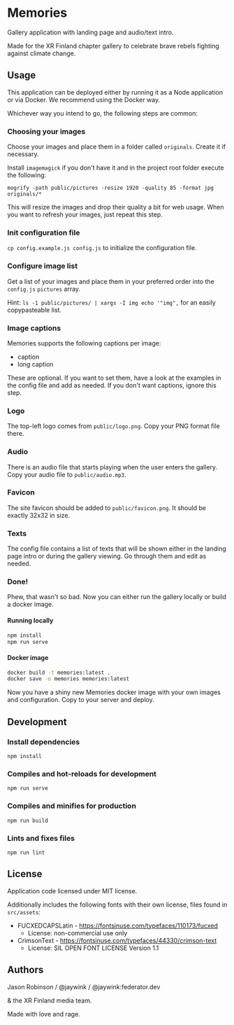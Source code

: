 # Memories

Gallery application with landing page and audio/text intro.

Made for the XR Finland chapter gallery to celebrate brave rebels fighting against climate change.

## Usage

This application can be deployed either by running it as a Node application or via Docker.
We recommend using the Docker way.

Whichever way you intend to go, the following steps are common:

### Choosing your images

Choose your images and place them in a folder called `originals`. Create it if necessary.

Install `imagemagick` if you don't have it and in the project root folder execute the following:

`mogrify -path public/pictures -resize 1920 -quality 85 -format jpg originals/*`

This will resize the images and drop their quality a bit for web usage. When you want to
refresh your images, just repeat this step.

### Init configuration file

`cp config.example.js config.js` to initialize the configuration file.

### Configure image list

Get a list of your images and place them in your preferred order into the `config.js`
`pictures` array.

Hint: `ls -1 public/pictures/ | xargs -I img echo '"img",` for an easily copypasteable list.

### Image captions

Memories supports the following captions per image:
* caption
* long caption

These are optional. If you want to set them, have a look at the examples in the config
file and add as needed. If you don't want captions, ignore this step.

### Logo

The top-left logo comes from `public/logo.png`. Copy your PNG format file there.

### Audio

There is an audio file that starts playing when the user enters the gallery.
Copy your audio file to `public/audio.mp3`.

### Favicon

The site favicon should be added to `public/favicon.png`. It should be exactly 32x32 in size.

### Texts

The config file contains a list of texts that will be shown either in the landing page
intro or during the gallery viewing. Go through them and edit as needed.

### Done!

Phew, that wasn't so bad. Now you can either run the gallery locally or build a docker image.

#### Running locally

```bash
npm install
npm run serve
```

#### Docker image

```bash
docker build -t memories:latest .
docker save -o memories memories:latest
```

Now you have a shiny new Memories docker image with your own images and configuration.
Copy to your server and deploy.

## Development

### Install dependencies

```
npm install
```

### Compiles and hot-reloads for development

```
npm run serve
```

### Compiles and minifies for production
```
npm run build
```

### Lints and fixes files
```
npm run lint
```

## License

Application code licensed under MIT license.

Additionally includes the following fonts with their own license,
files found in `src/assets`:
* FUCXEDCAPSLatin - https://fontsinuse.com/typefaces/110173/fucxed
  - License: non-commercial use only
* CrimsonText - https://fontsinuse.com/typefaces/44330/crimson-text
  - License: SIL OPEN FONT LICENSE Version 1.1

## Authors

Jason Robinson / @jaywink / @jaywink:federator.dev

& the XR Finland media team.

Made with love and rage.
